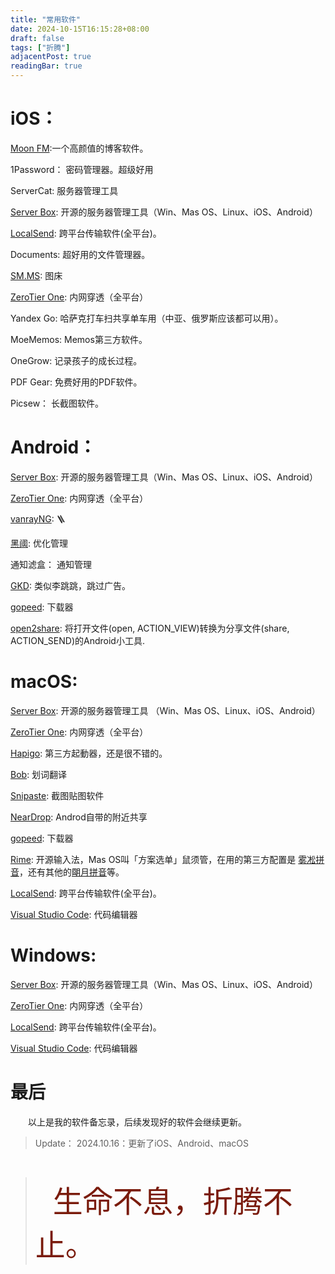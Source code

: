 ```yaml
---
title: "常用软件"
date: 2024-10-15T16:15:28+08:00
draft: false
tags: ["折腾"]
adjacentPost: true
readingBar: true
---
```


# iOS：

[Moon FM](https://moon.fm/):一个高颜值的博客软件。

1Password： 密码管理器。超级好用

ServerCat: 服务器管理工具

[Server Box](https://github.com/lollipopkit/flutter_server_box): 开源的服务器管理工具（Win、Mas OS、Linux、iOS、Android）

[LocalSend](https://localsend.org/): 跨平台传输软件(全平台)。

Documents: 超好用的文件管理器。

[SM.MS](https://sm.ms/): 图床

[ZeroTier One](https://www.zerotier.com/download/): 内网穿透（全平台）

Yandex Go: 哈萨克打车扫共享单车用（中亚、俄罗斯应该都可以用）。

MoeMemos: Memos第三方软件。

OneGrow: 记录孩子的成长过程。

PDF Gear: 免费好用的PDF软件。

Picsew： 长截图软件。


# Android：
[Server Box](https://github.com/lollipopkit/flutter_server_box): 开源的服务器管理工具（Win、Mas OS、Linux、iOS、Android）

[ZeroTier One](https://www.zerotier.com/download/): 内网穿透（全平台）

[vanrayNG](https://github.com/2dust/v2rayNG): 🪜

[黑阈](https://brevent.jianyv.com/): 优化管理

通知滤盒： 通知管理

[GKD](https://github.com/gkd-kit/gkd): 类似李跳跳，跳过广告。

[gopeed](https://github.com/GopeedLab/gopeed): 下载器

[open2share](https://github.com/linesoft2/open2share): 将打开文件(open, ACTION_VIEW)转换为分享文件(share, ACTION_SEND)的Android小工具.


# macOS:
[Server Box](https://github.com/lollipopkit/flutter_server_box): 开源的服务器管理工具
（Win、Mas OS、Linux、iOS、Android）

[ZeroTier One](https://www.zerotier.com/download/): 内网穿透（全平台）

[Hapigo](https://www.hapigo.com/): 第三方起動器，还是很不错的。

[Bob](https://bobtranslate.com/): 划词翻译

[Snipaste](https://zh.snipaste.com): 截图贴图软件

[NearDrop](https://github.com/grishka/NearDrop): Androd自带的附近共享

[gopeed](https://github.com/GopeedLab/gopeed): 下载器

[Rime](https://rime.im/): 开源输入法，Mas OS叫「方案选单」鼠须管，在用的第三方配置是 [雾凇拼音](https://github.com/iDvel/rime-ice)，还有其他的[朙月拼音](https://github.com/ssnhd/rime)等。

[LocalSend](https://localsend.org/): 跨平台传输软件(全平台)。

[Visual Studio Code](https://code.visualstudio.com/): 代码编辑器

# Windows:

[Server Box](https://github.com/lollipopkit/flutter_server_box): 开源的服务器管理工具（Win、Mas OS、Linux、iOS、Android）

[ZeroTier One](https://www.zerotier.com/download/): 内网穿透（全平台）

[LocalSend](https://localsend.org/): 跨平台传输软件(全平台)。

[Visual Studio Code](https://code.visualstudio.com/): 代码编辑器

# 最后

&emsp;&emsp;以上是我的软件备忘录，后续发现好的软件会继续更新。


>Update：
>2024.10.16：更新了iOS、Android、macOS







<br>

>&emsp;&emsp;<font size=9 color=#7a1b0c>生命不息，折腾不止。</font>